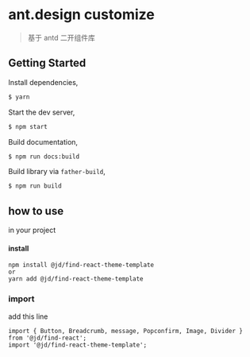 # ant.design customize

> 基于 antd 二开组件库

## Getting Started

Install dependencies,

```bash
$ yarn
```

Start the dev server,

```bash
$ npm start
```

Build documentation,

```bash
$ npm run docs:build
```

Build library via `father-build`,

```bash
$ npm run build
```

## how to use

in your project

#### install

```
npm install @jd/find-react-theme-template
or
yarn add @jd/find-react-theme-template
```

### import

add this line

```
import { Button, Breadcrumb, message, Popconfirm, Image, Divider } from '@jd/find-react';
import '@jd/find-react-theme-template';

```
